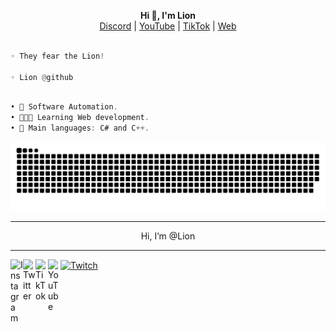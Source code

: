 <p align='center'>
  <b>Hi 👋, I'm Lion</b><br>
  <a href="https://discord.gg/stoppados">Discord</a> |
  <a href="https://www.youtube.com/channel/UCmxl6u47AZmJC1x7RC_JdCw">YouTube</a> |
  <a href="https://www.tiktok.com/@lionfivem">TikTok</a> |
   <a href="https://fir3.cc/lion7">Web</a> 



```py

◦ They fear the Lion!

◦ Lion @github

```
```csharp

• 🤖 Software Automation.
• 👨🏻‍💻 Learning Web development.
• 🌟 Main languages: C# and C++.
```

<div align="center">
  <img  src="https://github.com/1999AZZAR/1999AZZAR/blob/main/resources/img/grid-snake.svg"
       alt="snake" /></a>
</div>


--------------------------------------
										
 <p align="center"> Hi, I’m @Lion

--------------------------------------


  <a href="https://simpleicons.now.sh/twitch/6366f1">
  <img align="center" alt="Twitch" width="20px" src="https://simpleicons.vercel.app/twitch/6366f1" />
</a>
<a href="https://simpleicons.vercel.app/instagram/6366f1">
  <img align="left" alt="Instagram" width="20px" src="https://simpleicons.vercel.app/instagram/6366f1" />
</a>
<a href="https://simpleicons.vercel.app/twitter/6366f1">
  <img align="left" alt="Twitter" width="20px" src="https://simpleicons.vercel.app/twitter/6366f1" />
</a>
<a href="https://simpleicons.vercel.app/tiktok/6366f1">
  <img align="left" alt="TikTok" width="20px" src="https://simpleicons.vercel.app/tiktok/6366f1" />
</a>
<a href="https://simpleicons.vercel.app/youtube/6366f1">
  <img align="left" alt="YouTube" width="20px" src="https://simpleicons.vercel.app/youtube/6366f1" />
</a>



